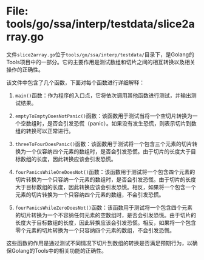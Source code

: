 # File: tools/go/ssa/interp/testdata/slice2array.go

文件`slice2array.go`位于`tools/go/ssa/interp/testdata/`目录下，是Golang的Tools项目中的一部分。它的主要作用是测试数组和切片之间的相互转换以及相关操作的正确性。

该文件中包含了几个函数，下面对每个函数进行详细解释：

1. `main()`函数：作为程序的入口点，它将依次调用其他函数进行测试，并输出测试结果。

2. `emptyToEmptyDoesNotPanic()`函数：该函数用于测试当将一个空切片转换为一个空数组时，是否会引发恐慌（panic）。如果没有发生恐慌，则表示切片到数组的转换可以正常进行。

3. `threeToFourDoesPanic()`函数：该函数用于测试将一个包含三个元素的切片转换为一个仅容纳四个元素的数组时，是否会引发恐慌。由于切片的长度大于目标数组的长度，因此转换应该会引发恐慌。

4. `fourPanicsWhileOneDoesNot()`函数：该函数用于测试将一个包含四个元素的切片转换为一个只容纳一个元素的数组时，是否会引发恐慌。由于切片的长度大于目标数组的长度，因此转换应该会引发恐慌。相反，如果将一个包含一个元素的切片转换为一个只容纳四个元素的数组，不会引发恐慌。

5. `fourPanicsWhileZeroDoesNot()`函数：该函数用于测试将一个包含四个元素的切片转换为一个不容纳任何元素的空数组时，是否会引发恐慌。由于切片的长度大于目标数组的长度，因此转换应该会引发恐慌。相反，如果将一个包含零个元素的切片转换为一个只容纳四个元素的数组，不会引发恐慌。

这些函数的作用是通过测试不同情况下切片到数组的转换是否满足预期行为，以确保Golang的Tools中的相关功能的正确性。

